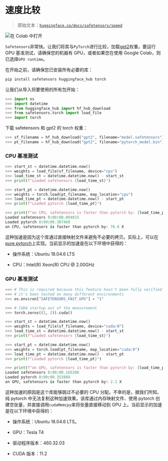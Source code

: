 # 速度比较

> 原始文本：[`huggingface.co/docs/safetensors/speed`](https://huggingface.co/docs/safetensors/speed)

![在 Colab 中打开](https://colab.research.google.com/github/huggingface/notebooks/blob/main/safetensors_doc/en/speed.ipynb)

`Safetensors`非常快。让我们将其与`PyTorch`进行比较，加载[gpt2](https://huggingface.co/gpt2)权重。要运行 GPU 基准测试，请确保您的机器有 GPU，或者如果您在使用 Google Colab，则已选择`GPU runtime`。

在开始之前，请确保您已安装所有必要的库：

```py
pip install safetensors huggingface_hub torch
```

让我们从导入将要使用的所有包开始：

```py
>>> import os
>>> import datetime
>>> from huggingface_hub import hf_hub_download
>>> from safetensors.torch import load_file
>>> import torch
```

下载 safetensors 和 gpt2 的 torch 权重：

```py
>>> sf_filename = hf_hub_download("gpt2", filename="model.safetensors")
>>> pt_filename = hf_hub_download("gpt2", filename="pytorch_model.bin")
```

### CPU 基准测试

```py
>>> start_st = datetime.datetime.now()
>>> weights = load_file(sf_filename, device="cpu")
>>> load_time_st = datetime.datetime.now() - start_st
>>> print(f"Loaded safetensors {load_time_st}")

>>> start_pt = datetime.datetime.now()
>>> weights = torch.load(pt_filename, map_location="cpu")
>>> load_time_pt = datetime.datetime.now() - start_pt
>>> print(f"Loaded pytorch {load_time_pt}")

>>> print(f"on CPU, safetensors is faster than pytorch by: {load_time_pt/load_time_st:.1f} X")
Loaded safetensors 0:00:00.004015
Loaded pytorch 0:00:00.307460
on CPU, safetensors is faster than pytorch by: 76.6 X
```

这种加速是因为这个库通过直接映射文件来避免不必要的拷贝。实际上，可以在[pure pytorch](https://gist.github.com/Narsil/3edeec2669a5e94e4707aa0f901d2282)上实现。当前显示的加速是在以下环境中获得的：

+   操作系统：Ubuntu 18.04.6 LTS

+   CPU：Intel(R) Xeon(R) CPU @ 2.00GHz

### GPU 基准测试

```py
>>> # This is required because this feature hasn't been fully verified yet, but 
>>> # it's been tested on many different environments
>>> os.environ["SAFETENSORS_FAST_GPU"] = "1"

>>> # CUDA startup out of the measurement
>>> torch.zeros((2, 2)).cuda()

>>> start_st = datetime.datetime.now()
>>> weights = load_file(sf_filename, device="cuda:0")
>>> load_time_st = datetime.datetime.now() - start_st
>>> print(f"Loaded safetensors {load_time_st}")

>>> start_pt = datetime.datetime.now()
>>> weights = torch.load(pt_filename, map_location="cuda:0")
>>> load_time_pt = datetime.datetime.now() - start_pt
>>> print(f"Loaded pytorch {load_time_pt}")

>>> print(f"on GPU, safetensors is faster than pytorch by: {load_time_pt/load_time_st:.1f} X")
Loaded safetensors 0:00:00.165206
Loaded pytorch 0:00:00.353889
on GPU, safetensors is faster than pytorch by: 2.1 X
```

这种加速的原因是这个库能够跳过不必要的 CPU 分配。不幸的是，据我们所知，纯 pytorch 中无法复制这种加速效果。该库通过内存映射文件、使用 pytorch 创建空张量，并直接调用`cudaMemcpy`来将张量直接移动到 GPU 上。当前显示的加速是在以下环境中获得的：

+   操作系统：Ubuntu 18.04.6 LTS。

+   GPU：Tesla T4

+   驱动程序版本：460.32.03

+   CUDA 版本：11.2
